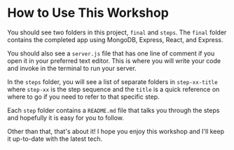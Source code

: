 # How to Use This Workshop

You should see two folders in this project, `final` and `steps`. The `final` folder contains the completed app using MongoDB, Express, React, and Express.

You should also see a `server.js` file that has one line of comment if you open it in your preferred text editor. This is where you will write your code and invoke in the terminal to run your server.

In the `steps` folder, you will see a list of separate folders in `step-xx-title` where `step-xx` is the step sequence and the `title` is a quick reference on where to go if you need to refer to that specific step.

Each `step` folder contains a `README.md` file that talks you through the steps and hopefully it is easy for you to follow.

Other than that, that's about it! I hope you enjoy this workshop and I'll keep it up-to-date with the latest tech.
